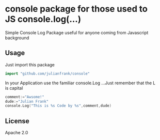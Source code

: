 # console package for those used to JS console.log(...)
Simple Console Log Package useful for anyone coming from Javascript background

## Usage
Just import this package
```go
import "github.com/julianfrank/console"
```

In your Application use the familiar console.Log ...Just remember that the L is capital
```go
comment:="Awsome!"
dude:="Julian Frank"
console.Log("This is %s Code by %s",comment,dude)
```
## License
Apache 2.0